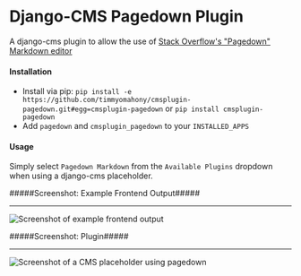 Django-CMS Pagedown Plugin
===============

A django-cms plugin to allow the use of [Stack Overflow&#39;s &quot;Pagedown&quot; Markdown editor](http://code.google.com/p/pagedown/)

#### Installation ####

- Install via pip: `pip install -e https://github.com/timmyomahony/cmsplugin-pagedown.git#egg=cmsplugin-pagedown` or `pip install cmsplugin-pagedown`
- Add `pagedown` and `cmsplugin_pagedown` to your `INSTALLED_APPS`

#### Usage ####

Simply select `Pagedown Markdown` from the `Available Plugins` dropdown when using a django-cms placeholder. 

#####Screenshot: Example Frontend Output#####

------

![Screenshot of example frontend output](https://github.com/timmyomahony/cmsplugin-pagedown/blob/master/frontend-screenshot.png?raw=true "Screenshot of example frontend output")

#####Screenshot: Plugin#####

------

![Screenshot of a CMS placeholder using pagedown](https://github.com/timmyomahony/cmsplugin-pagedown/blob/master/backend-screenshot.png?raw=true "Screenshot of a CMS placeholder using pagedown")
